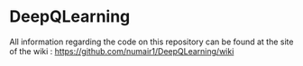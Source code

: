 # DeepQLearning

All information regarding the code on this repository can be found at the site of the wiki : https://github.com/numair1/DeepQLearning/wiki
